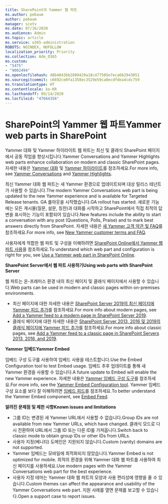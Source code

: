 ```yaml
---
title: SharePoint의 Yammer 웹 파트
ms.author: pebaum
author: pebaum
manager: scotv
ms.date: 07/16/2020
ms.audience: Admin
ms.topic: article
ms.service: o365-administration
ROBOTS: NOINDEX, NOFOLLOW
localization_priority: Priority
ms.collection: Adm_O365
ms.custom:
- "5475"
- "9002494"
ms.openlocfilehash: d8b4043bb2889429a18c477505e7eca662943051
ms.sourcegitcommit: c6692ce0fa1358ec3529e59ca0ecdfdea4cdc759
ms.translationtype: HT
ms.contentlocale: ko-KR
ms.lasthandoff: 09/14/2020
ms.locfileid: "47664356"
---
```

# <a name="yammer-web-parts-in-sharepoint"></a><span data-ttu-id="c89d3-102">SharePoint의 Yammer 웹 파트</span><span class="sxs-lookup"><span data-stu-id="c89d3-102">Yammer web parts in SharePoint</span></span>

<span data-ttu-id="c89d3-103">Yammer 대화 및 Yammer 하이라이트 웹 파트는 최신 및 클래식 SharePoint 페이지에서 공동 작업을 향상시킵니다.</span><span class="sxs-lookup"><span data-stu-id="c89d3-103">Yammer Conversations and Yammer Highlights web parts enhance collaboration on modern and classic SharePoint pages.</span></span> <span data-ttu-id="c89d3-104">자세한 내용은 [Yammer 대화](https://support.microsoft.com/office/use-a-yammer-web-part-in-sharepoint-online-a53cfa0c-3d09-42c8-a286-1038a81c59da#conversations) 및 [Yammer 하이라이트](https://support.microsoft.com/office/use-a-yammer-web-part-in-sharepoint-online-a53cfa0c-3d09-42c8-a286-1038a81c59da#highlights)를 참조하세요.</span><span class="sxs-lookup"><span data-stu-id="c89d3-104">For more info, see [Yammer Conversations](https://support.microsoft.com/office/use-a-yammer-web-part-in-sharepoint-online-a53cfa0c-3d09-42c8-a286-1038a81c59da#conversations)  and  [Yammer Highlights](https://support.microsoft.com/office/use-a-yammer-web-part-in-sharepoint-online-a53cfa0c-3d09-42c8-a286-1038a81c59da#highlights).</span></span>    

<span data-ttu-id="c89d3-105">최신 Yammer 대화 웹 파트는 새 Yammer 환경으로 업데이트되며 대상 릴리스 테넌트가 사용할 수 있습니다.</span><span class="sxs-lookup"><span data-stu-id="c89d3-105">The modern Yammer Conversations web part is being updated to the new Yammer experience and is available for Targeted Release tenants.</span></span> <span data-ttu-id="c89d3-106">GA 롤아웃을 시작했습니다.</span><span class="sxs-lookup"><span data-stu-id="c89d3-106">GA rollout has started.</span></span> <span data-ttu-id="c89d3-107">새로운 기능에는 모든 게시물(질문, 설문, 칭찬)과 대화를 시작하고 SharePoint에서 직접 최적의 답변을 표시하는 기능이 포함되어 있습니다.</span><span class="sxs-lookup"><span data-stu-id="c89d3-107">New features include the ability to start a conversation with any post (Questions, Polls, Praise) and to mark best answers directly from SharePoint.</span></span> <span data-ttu-id="c89d3-108">자세한 내용은 [새 Yammer 고객 약관 및 FAQ](https://docs.microsoft.com/yammer/get-started-with-yammer/newyammer-faq)를 참조하세요.</span><span class="sxs-lookup"><span data-stu-id="c89d3-108">For more info, see [New Yammer customer terms and FAQ](https://docs.microsoft.com/yammer/get-started-with-yammer/newyammer-faq).</span></span>

 <span data-ttu-id="c89d3-109">사용자에게 적합한 웹 파트 및 구성을 이해하려면 [SharePoint Online에서 Yammer 웹 파트 사용](https://support.microsoft.com/office/use-a-yammer-web-part-in-sharepoint-online-a53cfa0c-3d09-42c8-a286-1038a81c59da)을 참조하세요.</span><span class="sxs-lookup"><span data-stu-id="c89d3-109">To understand which web part and configuration is right for you, see [Use a Yammer web part in SharePoint Online](https://support.microsoft.com/office/use-a-yammer-web-part-in-sharepoint-online-a53cfa0c-3d09-42c8-a286-1038a81c59da).</span></span>  

<span data-ttu-id="c89d3-110">**SharePoint Server에서 웹 파트 사용하기**</span><span class="sxs-lookup"><span data-stu-id="c89d3-110">**Using web parts with SharePoint Server**</span></span>  

<span data-ttu-id="c89d3-111">웹 파트는 온-프레미스 환경 내의 최신 페이지 및 클래식 페이지에서 사용할 수 있습니다.</span><span class="sxs-lookup"><span data-stu-id="c89d3-111">Web parts can be used in modern and classic pages within on-premises environments.</span></span>

- <span data-ttu-id="c89d3-112">최신 페이지에 대한 자세한 내용은 [SharePoint Server 2019의 최신 페이지에 Yammer 피드 추가](https://docs.microsoft.com/yammer/integrate-yammer-with-other-apps/embed-a-feed-into-a-sharepoint-site#add-a-yammer-feed-to-a-modern-page-in-sharepoint-server-2019)를 참조하세요.</span><span class="sxs-lookup"><span data-stu-id="c89d3-112">For more info about modern pages, see [Add a Yammer feed to a modern page in SharePoint Server 2019](https://docs.microsoft.com/yammer/integrate-yammer-with-other-apps/embed-a-feed-into-a-sharepoint-site#add-a-yammer-feed-to-a-modern-page-in-sharepoint-server-2019).</span></span> 
- <span data-ttu-id="c89d3-113">클래식 페이지에 대한 자세한 내용은 [SharePoint Server 2013, 2016 및 2019의 클래식 페이지에 Yammer 피드 추가](https://docs.microsoft.com/yammer/integrate-yammer-with-other-apps/embed-a-feed-into-a-sharepoint-site#add-a-yammer-feed-to-a-classic-page-in-sharepoint-servers-2013-2016-and-2019)를 참조하세요.</span><span class="sxs-lookup"><span data-stu-id="c89d3-113">For more info about classic pages, see [Add a Yammer feed to a classic page in SharePoint Servers 2013, 2016, and 2019](https://docs.microsoft.com/yammer/integrate-yammer-with-other-apps/embed-a-feed-into-a-sharepoint-site#add-a-yammer-feed-to-a-classic-page-in-sharepoint-servers-2013-2016-and-2019).</span></span>

<span data-ttu-id="c89d3-114">**Yammer 임베드**</span><span class="sxs-lookup"><span data-stu-id="c89d3-114">**Yammer Embed**</span></span>  

<span data-ttu-id="c89d3-115">임베드 구성 도구를 사용하여 임베드 사용을 테스트합니다.</span><span class="sxs-lookup"><span data-stu-id="c89d3-115">Use the Embed Configuration tool to test Embed usage.</span></span> <span data-ttu-id="c89d3-116">임베드 추후 업데이트를 통해 새 Yammer 환경을 사용할 수 있습니다.</span><span class="sxs-lookup"><span data-stu-id="c89d3-116">A future update to Embed will enable the new Yammer experience.</span></span> <span data-ttu-id="c89d3-117">자세한 내용은 [Yammer 임베드 구성 도구](https://aka.ms/YammerEmbedConfigureTool)를 참조하세요.</span><span class="sxs-lookup"><span data-stu-id="c89d3-117">For more info, see the [Yammer Embed Configuration tool](https://aka.ms/YammerEmbedConfigureTool).</span></span> <span data-ttu-id="c89d3-118">Yammer 임베드 구성 요소를 보다 잘 이해하려면 [임베드 피드](https://aka.ms/YammerDevDocs)를 참조하세요.</span><span class="sxs-lookup"><span data-stu-id="c89d3-118">To better understand the Yammer Embed component, see [Embed Feed](https://aka.ms/YammerDevDocs).</span></span>

<span data-ttu-id="c89d3-119">**알려진 문제점 및 제한 사항**</span><span class="sxs-lookup"><span data-stu-id="c89d3-119">**Known issues and limitations**</span></span>

- <span data-ttu-id="c89d3-120">그룹 ID는 변경된 새 Yammer URL에서 사용할 수 없습니다.</span><span class="sxs-lookup"><span data-stu-id="c89d3-120">Group IDs are not available from new Yammer URLs, which have changed.</span></span> <span data-ttu-id="c89d3-121">클래식 모드로 다시 전환하여 URL에서 그룹 ID 또는 다른 ID를 가져옵니다.</span><span class="sxs-lookup"><span data-stu-id="c89d3-121">Switch back to classic mode to obtain group IDs or other IDs from URLs.</span></span>
- <span data-ttu-id="c89d3-122">사용자 지정(베니티) 도메인은 지원되지 않습니다.</span><span class="sxs-lookup"><span data-stu-id="c89d3-122">Custom (vanity) domains are not supported.</span></span>
- <span data-ttu-id="c89d3-123">Yammer 임베드는 모바일에 최적화되지 않았습니다.</span><span class="sxs-lookup"><span data-stu-id="c89d3-123">Yammer Embed is not optimized for mobile.</span></span> <span data-ttu-id="c89d3-124">최적의 환경을 위해 Yammer 대화 웹 파트를 사용하여 최신 페이지를 사용하세요.</span><span class="sxs-lookup"><span data-stu-id="c89d3-124">Use modern pages with the Yammer Conversations web part for the best experience.</span></span>
- <span data-ttu-id="c89d3-125">사용자 지정 테마는 Yammer 대화 웹 파트의 모양과 사용 편리성에 영향을 줄 수 있습니다.</span><span class="sxs-lookup"><span data-stu-id="c89d3-125">Custom themes can affect the appearance and usability of the Yammer Conversations web part.</span></span> <span data-ttu-id="c89d3-126">지원 사례를 열면 문제를 보고할 수 있습니다.</span><span class="sxs-lookup"><span data-stu-id="c89d3-126">Open a support case to report issues.</span></span>